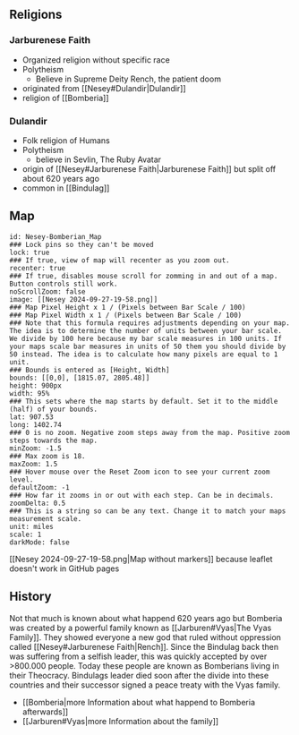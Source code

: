 
## Religions
### Jarburenese Faith
- Organized religion without specific race
- Polytheism
	- Believe in Supreme Deity Rench, the patient doom
- originated from [[Nesey#Dulandir|Dulandir]]
- religion of [[Bomberia]]

### Dulandir
- Folk religion of Humans
- Polytheism
	- believe in Sevlin, The Ruby Avatar
- origin of [[Nesey#Jarburenese Faith|Jarburenese Faith]] but split off about 620 years ago
- common in [[Bindulag]]

## Map

```leaflet  
id: Nesey-Bomberian_Map  
### Lock pins so they can't be moved  
lock: true  
### If true, view of map will recenter as you zoom out.  
recenter: true  
### If true, disables mouse scroll for zomming in and out of a map. Button controls still work.  
noScrollZoom: false  
image: [[Nesey 2024-09-27-19-58.png]]  
### Map Pixel Height x 1 / (Pixels between Bar Scale / 100)  
### Map Pixel Width x 1 / (Pixels between Bar Scale / 100)  
### Note that this formula requires adjustments depending on your map. The idea is to determine the number of units between your bar scale. We divide by 100 here because my bar scale measures in 100 units. If your maps scale bar measures in units of 50 them you should divide by 50 instead. The idea is to calculate how many pixels are equal to 1 unit.  
### Bounds is entered as [Height, Width]  
bounds: [[0,0], [1815.07, 2805.48]]  
height: 900px  
width: 95%  
### This sets where the map starts by default. Set it to the middle (half) of your bounds.  
lat: 907.53  
long: 1402.74  
### 0 is no zoom. Negative zoom steps away from the map. Positive zoom steps towards the map.  
minZoom: -1.5  
### Max zoom is 18.  
maxZoom: 1.5  
### Hover mouse over the Reset Zoom icon to see your current zoom level.  
defaultZoom: -1  
### How far it zooms in or out with each step. Can be in decimals.  
zoomDelta: 0.5  
### This is a string so can be any text. Change it to match your maps measurement scale.  
unit: miles  
scale: 1  
darkMode: false  
```


[[Nesey 2024-09-27-19-58.png|Map without markers]] because leaflet doesn't work in GitHub pages

## History

Not that much is known about what happend 620 years ago but Bomberia was created by a powerful family known as [[Jarburen#Vyas|The Vyas Family]]. They showed everyone a new god that ruled without oppression called [[Nesey#Jarburenese Faith|Rench]]. Since the Bindulag back then was suffering from a selfish leader, this was quickly accepted by over >800.000 people. Today these people are known as Bomberians living in their Theocracy. Bindulags leader died soon after the divide into these countries and their successor signed a peace treaty with the Vyas family.
- [[Bomberia|more Information about what happend to Bomberia afterwards]]
- [[Jarburen#Vyas|more Information about the family]]